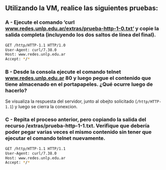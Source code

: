 ## Utilizando la VM, realice las siguientes pruebas:
### A - Ejecute el comando ’curl www.redes.unlp.edu.ar/extras/prueba-http-1-0.txt’ y copie la salida completa (incluyendo los dos saltos de línea del final).
```bash
GET /http/HTTP-1.1 HTTP/1.0
User-Agent: curl/7.38.0
Host: www.redes.unlp.edu.ar
Accept: */*


```
### B - Desde la consola ejecute el comando telnet www.redes.unlp.edu.ar 80 y luego pegue el contenido que tiene almacenado en el portapapeles. ¿Qué ocurre luego de hacerlo?

Se visualiza la respuesta del servidor, junto al obejto solicitado (`/http/HTTP-1.1`) y luego se cierra la conexcion.

### C - Repita el proceso anterior, pero copiando la salida del recurso /extras/prueba-http-1-1.txt. Verifique que debería poder pegar varias veces el mismo contenido sin tener que ejecutar el comando telnet nuevamente.
```bash
GET /http/HTTP-1.1 HTTP/1.1
User-Agent: curl/7.38.0
Host: www.redes.unlp.edu.ar
Accept: */*


```
